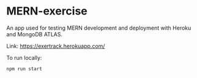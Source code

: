 # MERN-exercise
An app used for testing MERN development and deployment with Heroku and MongoDB ATLAS. 

Link: https://exertrack.herokuapp.com/

To run locally: 

    npm run start
